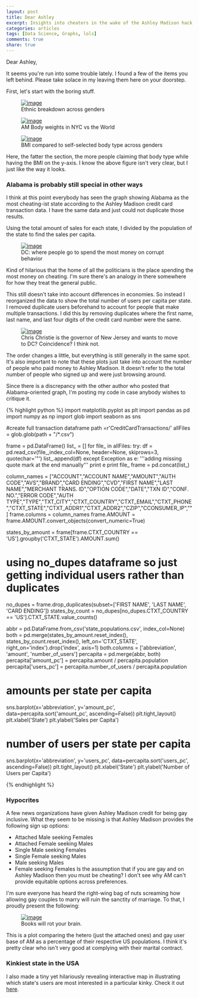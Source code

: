 ```yaml
---
layout: post
title: Dear Ashley
excerpt: Insights into cheaters in the wake of the Ashley Madison hack
categories: articles
tags: [Data Science, Graphs, lols]
comments: true
share: true
---
```


Dear Ashley,

It seems you're run into some trouble lately. I found a few of the items you left behind. Please take solace in my leaving them here on your doorstep.

First, let's start with the boring stuff.

<figure>
	<a href="{{ site.baseurl }}/images/2015-8-24-Dear-Ashley/ethnicity_gender_count.jpeg"><img src="{{ site.baseurl }}/images/2015-8-24-Dear-Ashley/ethnicity_gender_count.jpeg" alt="image"></a>
	<figcaption>Ethnic breakdown across genders</figcaption>
</figure>

<figure>
	<a href="{{ site.baseurl }}/images/2015-8-24-Dear-Ashley/male_weight_nyc_v_world.png.jpeg"><img src="{{ site.baseurl }}/images/2015-8-24-Dear-Ashley/male_weight_nyc_v_world.png.jpeg" alt="image"></a>
	<figcaption>AM Body weights in NYC vs the World</figcaption>
</figure>

<figure>
	<a href="{{ site.baseurl }}/images/2015-8-24-Dear-Ashley/bodytype_bmi_violin_men.jpeg"><img src="{{ site.baseurl }}/images/2015-8-24-Dear-Ashley/bodytype_bmi_violin_men.jpeg" alt="image"></a>
	<figcaption>BMI compared to self-selected body type across genders</figcaption>
</figure>

Here, the fatter the section, the more people claiming that body type while having the BMI on the y-axis. I know the above figure isn't very clear, but I just like the way it looks.


### Alabama is probably still special in other ways

I think at this point everybody has seen the graph showing Alabama as the most cheating-ist state according to the Ashley Madison credit card transaction data. I have the same data and just could not duplicate those results.

Using the total amount of sales for each state, I divided by the population of the state to find the sales per capita.

<figure>
	<a href="{{ site.baseurl }}/images/2015-8-24-Dear-Ashley/sales_per_capita.jpeg"><img src="{{ site.baseurl }}/images/2015-8-24-Dear-Ashley/sales_per_capita.jpeg" alt="image"></a>
	<figcaption>DC: where people go to spend the most money on corrupt behavior</figcaption>
</figure>

Kind of hilarious that the home of all the politicians is the place spending the most money on cheating. I'm sure there's an analogy in there somewhere for how they treat the general public.

This still doesn't take into account differences in economies. So instead I reorganized the data to show the total number of users per capita per state. I removed duplicate users beforehand to account for people that make multiple transactions. I did this by removing duplicates where the first name, last name, and last four digits of the credit card number were the same.

<figure>
	<a href="{{ site.baseurl }}/images/2015-8-24-Dear-Ashley/users_per_capita.jpeg"><img src="{{ site.baseurl }}/images/2015-8-24-Dear-Ashley/users_per_capita.jpeg" alt="image"></a>
	<figcaption>Chris Christie is the governor of New Jersey and wants to move to DC? Coincidence? I think not.</figcaption>
</figure>

The order changes a little, but everything is still generally in the same spot. It's also important to note that these plots just take into account the number of people who paid money to Ashley Madison. It doesn't refer to the total number of people who signed up and were just browsing around.

Since there is a discrepancy with the other author who posted that Alabama-oriented graph, I'm posting my code in case anybody wishes to critique it.

{% highlight python %}
import matplotlib.pyplot as plt
import pandas as pd
import numpy as np
import glob
import seaborn as sns

#create full transaction dataframe
path =r'CreditCardTransactions/'
allFiles = glob.glob(path + "/*.csv")

frame = pd.DataFrame()
list_ = []
for file_ in allFiles:
    try:
        df = pd.read_csv(file_,index_col=None, header=None, skiprows=3, quotechar='"')
        list_.append(df)
    except Exception as e:
        '''adding missing quote mark at the end manually'''
        print e
        print file_
frame = pd.concat(list_)

column_names = ["ACCOUNT","ACCOUNT NAME","AMOUNT","AUTH CODE","AVS","BRAND","CARD ENDING","CVD","FIRST NAME","LAST NAME","MERCHANT TRANS. ID","OPTION CODE","DATE","TXN ID","CONF. NO.","ERROR CODE","AUTH TYPE","TYPE","TXT_CITY","CTXT_COUNTRY","CTXT_EMAIL","CTXT_PHONE","CTXT_STATE","CTXT_ADDR1","CTXT_ADDR2","CZIP","CCONSUMER_IP",""]
frame.columns = column_names
frame.AMOUNT = frame.AMOUNT.convert_objects(convert_numeric=True)

states_by_amount = frame[frame.CTXT_COUNTRY == 'US'].groupby('CTXT_STATE').AMOUNT.sum()

# using no_dupes dataframe so just getting individual users rather than duplicates
no_dupes = frame.drop_duplicates(subset=['FIRST NAME', 'LAST NAME', 'CARD ENDING'])
states_by_count = no_dupes[no_dupes.CTXT_COUNTRY == 'US'].CTXT_STATE.value_counts()

abbr = pd.DataFrame.from_csv('state_populations.csv', index_col=None)
both = pd.merge(states_by_amount.reset_index(), states_by_count.reset_index(), left_on='CTXT_STATE', right_on='index').drop('index', axis=1)
both.columns = ['abbreviation', 'amount', 'number_of_users']
percapita = pd.merge(abbr, both)
percapita['amount_pc'] = percapita.amount / percapita.population
percapita['users_pc'] = percapita.number_of_users / percapita.population

# amounts per state per capita
sns.barplot(x='abbreviation', y='amount_pc', data=percapita.sort('amount_pc', ascending=False))
plt.tight_layout()
plt.xlabel('State')
plt.ylabel('Sales per Capita')

# number of users per state per capita
sns.barplot(x='abbreviation', y='users_pc', data=percapita.sort('users_pc', ascending=False))
plt.tight_layout()
plt.xlabel('State')
plt.ylabel('Number of Users per Capita')

{% endhighlight %}

### Hypocrites
A few news organizations have given Ashley Madison credit for being gay inclusive. What they seem to be missing is that Ashley Madison provides the following sign up options:
* Attached Male seeking Females
* Attached Female seeking Males
* Single Male seeking Females
* Single Female seeking Males
* Male seeking Males
* Female seeking Females
Is the assumption that if you are gay and on Ashley Madison then you must be cheating? I don't see why AM can't provide equitable options across preferences.

I'm sure everyone has heard the right-wing bag of nuts screaming how allowing gay couples to marry will ruin the sanctity of marriage. To that, I proudly present the following:

<figure>
	<a href="{{ site.baseurl }}/images/2015-8-24-Dear-Ashley/relationship_to_seeking"><img src="{{ site.baseurl }}/images/2015-8-24-Dear-Ashley/relationship_to_seeking" alt="image"></a>
	<figcaption>Books will rot your brain.</figcaption>
</figure>

This is a plot comparing the hetero (just the attached ones) and gay user base of AM as a percentage of their respective US populations. I think it's pretty clear who isn't very good at complying with their marital contract.

### Kinkiest state in the USA
I also made a tiny yet hilariously revealing interactive map in illustrating which state's users are most interested in a particular kinky. Check it out [here](http://gifsandgraphs.com/blog/Ashley-Madison-Kinks/).
